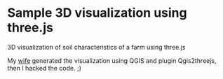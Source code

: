 # Sample 3D visualization using three.js

3D visualization of soil characteristics of a farm using three.js 

My [wife](https://github.com/jenjereren) generated the visualization using QGIS and plugin Qgis2threejs,
then I hacked the code. ;)
